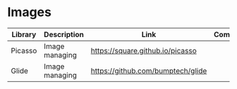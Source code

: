 # Images

| Library | Description | Link | Comments |
| --- | --- | --- | --- |
| Picasso | Image managing | https://square.github.io/picasso |
| Glide | Image managing | https://github.com/bumptech/glide |

